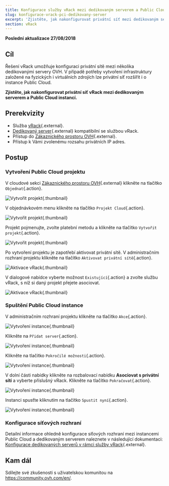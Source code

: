```yaml
---
title: Konfigurace služby vRack mezi dedikovaným serverem a Public Cloud instancí
slug: konfigurace-vrack-pci-dedikovany-server
excerpt: 'Zjistěte, jak nakonfigurovat privátní síť mezi dedikovaným serverem a Public Cloud instancí'
section: vRack
---
```


**Poslední aktualizace 27/08/2018**

## Cíl

Řešení vRack umožňuje konfiguraci privátní sítě mezi několika dedikovanými servery OVH. V případě potřeby vytvoření infrastruktury založené na fyzických i virtuálních zdrojích lze privátní síť rozšířit i o instance Public Cloud.

**Zjistěte, jak nakonfigurovat privátní síť vRack mezi dedikovaným serverem a Public Cloud instancí.**


## Prerekvizity

- Služba [vRack](https://www.ovh.cz/reseni/vrack/){.external}.
- [Dedikovaný server](https://www.ovh.cz/dedikovane_servery/){.external} kompatibilní se službou vRack.
- Přístup do [Zákaznického prostoru OVH](https://www.ovh.com/auth/?action=gotomanager){.external}.
- Přístup k Vámi zvolenému rozsahu privátních IP adres.


## Postup

### Vytvoření Public Cloud projektu

V cloudové sekci [Zákaznického prostoru OVH](https://www.ovh.com/auth/?action=gotomanager){.external} klikněte na tlačítko `Objednat`{.action}.

![Vytvořit projekt](images/pci-project-01.png){.thumbnail}

V objednávkovém menu klikněte na tlačítko `Projekt Cloud`{.action}.

![Vytvořit projekt](images/pci-project-02.png){.thumbnail}

Projekt pojmenujte, zvolte platební metodu a klikněte na tlačítko `Vytvořit projekt`{.action}.

![Vytvořit projekt](images/pci-project-03.png){.thumbnail}

Po vytvoření projektu je zapotřebí aktivovat privátní sítě. V administračním rozhraní projektu klikněte na tlačítko `Aktivovat privátní sítě`{.action}.

![Aktivace vRack](images/pci-vrack-01.png){.thumbnail}

V dialogové nabídce vyberte možnost `Existující`{.action} a zvolte službu vRack, s níž si daný projekt přejete asociovat.

![Aktivace vRack](images/pci-vrack-02.png){.thumbnail}


### Spuštění Public Cloud instance

V administračním rozhraní projektu klikněte na tlačítko `Akce`{.action}.

![Vytvoření instance](images/pci-01.png){.thumbnail}

Klikněte na `Přidat server`{.action}.

![Vytvoření instance](images/pci-02.png){.thumbnail}

Klikněte na tlačítko `Pokročilé možnosti`{.action}.

![Vytvoření instance](images/pci-03.png){.thumbnail}

V dolní části nabídky klikněte na rozbalovací nabídku **Asociovat s privátní sítí** a vyberte příslušný vRack. Klikněte na tlačítko `Pokračovat`{.action}.

![Vytvoření instance](images/pci-04.png){.thumbnail}

Instanci spusťte kliknutím na tlačítko `Spustit nyní`{.action}.

![Vytvoření instance](images/pci-05.png){.thumbnail}


### Konfigurace síťových rozhraní

Detailní informace ohledně konfigurace síťových rozhraní mezi instancemi Public Cloud a dedikovaným serverem naleznete v následující dokumentaci: [Konfigurace dedikovaných serverů v rámci služby vRack](https://docs.ovh.com/cz/cs/dedicated/konfigurace-dedikovanych-serveru-vrack/){.external}.


## Kam dál

Sdílejte své zkušenosti s uživatelskou komunitou na <https://community.ovh.com/en/>.